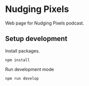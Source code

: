 # Nudging Pixels

Web page for Nudging Pixels podcast.

## Setup development

Install packages.

```
npm install
```

Run development mode

```
npm run develop
```